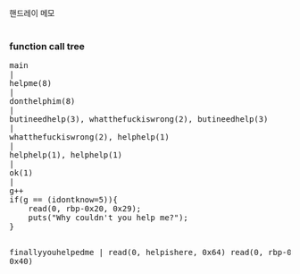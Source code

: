 핸드레이 메모<br>
<br>
<h3>function call tree</h3>
<pre>
main
|
helpme(8)
|
donthelphim(8)
|
butineedhelp(3), whatthefuckiswrong(2), butineedhelp(3)
|
whatthefuckiswrong(2), helphelp(1)
|
helphelp(1), helphelp(1)
|
ok(1)
|
g++
if(g == (idontknow=5)){
	read(0, rbp-0x20, 0x29);
	puts("Why couldn't you help me?");
}

finallyyouhelpedme
|
read(0, helpishere, 0x64)
read(0, rbp-0x20, 0x40)



</pre>
